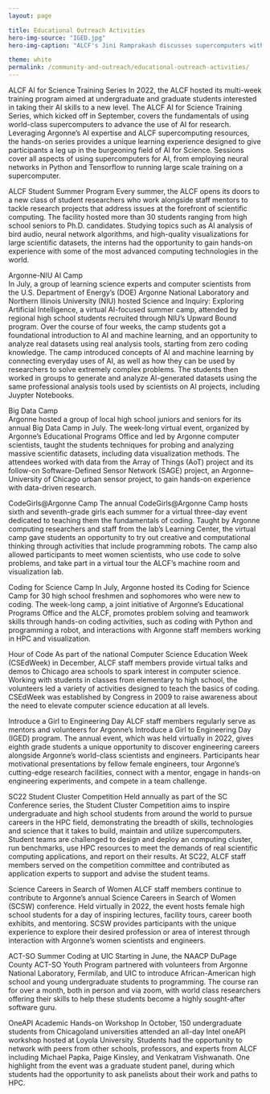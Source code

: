 ```yaml
---
layout: page

title: Educational Outreach Activities
hero-img-source: "IGED.jpg"
hero-img-caption: "ALCF's Jini Ramprakash discusses supercomputers with students at Argonne's annual Introduce a Girl to Engineering Day."

theme: white
permalink: /community-and-outreach/educational-outreach-activities/
---
```


ALCF AI for Science Training Series
In 2022, the ALCF hosted its multi-week training program aimed at undergraduate and graduate students interested in taking their AI skills to a new level. The ALCF AI for Science Training Series, which kicked off in September, covers the fundamentals of using world-class supercomputers to advance the use of AI for research. Leveraging Argonne’s AI expertise and ALCF supercomputing resources, the hands-on series provides a unique learning experience designed to give participants a leg up in the burgeoning field of AI for Science. Sessions cover all aspects of using supercomputers for AI, from employing neural networks in Python and Tensorflow to running large scale training on a supercomputer. 

ALCF Student Summer Program 
Every summer, the ALCF opens its doors to a new class of student researchers who work alongside staff mentors to tackle research projects that address issues at the forefront of scientific computing. The facility hosted more than 30 students ranging from high school seniors to Ph.D. candidates. Studying topics such as AI analysis of bird audio, neural network algorithms, and high-quality visualizations for large scientific datasets, the interns had the opportunity to gain hands-on experience with some of the most advanced computing technologies in the world.

Argonne-NIU AI Camp  
In July, a group of learning science experts and computer scientists from the U.S. Department of Energy’s (DOE) Argonne National Laboratory and Northern Illinois University (NIU) hosted Science and Inquiry: Exploring Artificial Intelligence, a virtual AI-focused summer camp, attended by regional high school students recruited through NIU’s Upward Bound program. Over the course of four weeks, the camp students got a foundational introduction to AI and machine learning, and an opportunity to analyze real datasets using real analysis tools, starting from zero coding knowledge. The camp introduced concepts of AI and machine learning by connecting everyday uses of AI, as well as how they can be used by researchers to solve extremely complex problems. The students then worked in groups to generate and analyze AI-generated datasets using the same professional analysis tools used by scientists on AI projects, including Juypter Notebooks.

Big Data Camp  
Argonne hosted a group of local high school juniors and seniors for its annual Big Data Camp in July. The week-long virtual event, organized by Argonne’s Educational Programs Office and led by Argonne computer scientists, taught the students techniques for probing and analyzing massive scientific datasets, including data visualization methods. The attendees worked with data from the Array of Things (AoT) project and its follow-on Software-Defined Sensor Network (SAGE) project, an Argonne–University of Chicago urban sensor project, to gain hands-on experience with data-driven research.

CodeGirls@Argonne Camp
The annual CodeGirls@Argonne Camp hosts sixth and seventh-grade girls each summer for a virtual three-day event dedicated to teaching them the fundamentals of coding. Taught by Argonne computing researchers and staff from the lab’s Learning Center, the virtual camp gave students an opportunity to try out creative and computational thinking through activities that include programming robots. The camp also allowed participants to meet women scientists, who use code to solve problems, and take part in a virtual tour the ALCF’s machine room and visualization lab.

Coding for Science Camp
In July, Argonne hosted its Coding for Science Camp for 30 high school freshmen and sophomores who were new to coding. The week-long camp, a joint initiative of Argonne’s Educational Programs Office and the ALCF, promotes problem solving and teamwork skills through hands-on coding activities, such as coding with Python and programming a robot, and interactions with Argonne staff members working in HPC and visualization.

Hour of Code
As part of the national Computer Science Education Week (CSEdWeek) in December, ALCF staff members provide virtual talks and demos to Chicago area schools to spark interest in computer science. Working with students in classes from elementary to high school, the volunteers led a variety of activities designed to teach the basics of coding. CSEdWeek was established by Congress in 2009 to raise awareness about the need to elevate computer science education at all levels.

Introduce a Girl to Engineering Day
ALCF staff members regularly serve as mentors and volunteers for Argonne’s Introduce a Girl to Engineering Day (IGED) program. The annual event, which was held virtually in 2022, gives eighth grade students a unique opportunity to discover engineering careers alongside Argonne’s world-class scientists and engineers. Participants hear motivational presentations by fellow female engineers, tour Argonne’s cutting-edge research facilities, connect with a mentor, engage in hands-on engineering experiments, and compete in a team challenge.

SC22 Student Cluster Competition 
Held annually as part of the SC Conference series, the Student Cluster Competition aims to inspire undergraduate and high school students from around the world to pursue careers in the HPC field, demonstrating the breadth of skills, technologies and science that it takes to build, maintain and utilize supercomputers. Student teams are challenged to design and deploy an computing cluster, run benchmarks, use HPC resources to meet the demands of real scientific computing applications, and report on their results. At SC22, ALCF staff members served on the competition committee and contributed as application experts to support and advise the student teams. 

Science Careers in Search of Women
ALCF staff members continue to contribute to Argonne’s annual Science Careers in Search of Women (SCSW) conference. Held virtually in 2022, the event hosts female high school students for a day of inspiring lectures, facility tours, career booth exhibits, and mentoring. SCSW provides participants with the unique experience to explore their desired profession or area of interest through interaction with Argonne’s women scientists and engineers.


ACT-SO Summer Coding at UIC 
Starting in June, the NAACP DuPage County ACT-SO Youth Program partnered with 
volunteers from Argonne National Laboratory, Fermilab, and UIC to introduce African-American high school and young undergraduate students to programming. The course ran for over a month, both in person and via zoom, with world class researchers offering their skills to help these students become a highly sought-after software guru. 

OneAPI Academic Hands-on Workshop
In October, 150 undergraduate students from Chicagoland universities attended an all-day Intel oneAPI workshop hosted at Loyola University. Students had the opportunity to network with peers from other schools, professors, and experts from ALCF including Michael Papka, Paige Kinsley, and Venkatram Vishwanath. One highlight from the event was a graduate student panel, during which students had the opportunity to ask panelists about their work and paths to HPC. 
